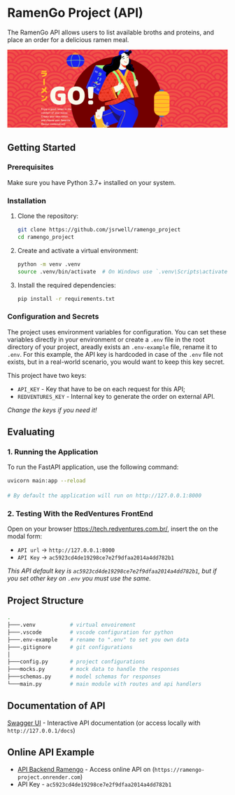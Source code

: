 # RamenGo Project (API)

The RamenGo API allows users to list available broths and proteins, and place an order for a delicious ramen meal.

![RamenGo](assets/ramengo.png)

## Getting Started

### Prerequisites

Make sure you have Python 3.7+ installed on your system.

### Installation

1. Clone the repository:

    ```bash
    git clone https://github.com/jsrwell/ramengo_project
    cd ramengo_project
    ```

2. Create and activate a virtual environment:

    ```bash
    python -m venv .venv
    source .venv/bin/activate  # On Windows use `.venv\Scripts\activate`
    ```

3. Install the required dependencies:

    ```bash
    pip install -r requirements.txt
    ```

### Configuration and Secrets

The project uses environment variables for configuration. You can set these variables directly in your environment or create a `.env` file in the root directory of your project, areadly exists an `.env-example` file, rename it to `.env`. For this example, the API key is hardcoded in case of the `.env` file not exists, but in a real-world scenario, you would want to keep this key secret.

This project have two keys: 
- `API_KEY` - Key that have to be on each request for this API;
- `REDVENTURES_KEY` - Internal key to generate the order on external API.

*Change the keys if you need it!*

## Evaluating

### 1. Running the Application

To run the FastAPI application, use the following command:

```bash
uvicorn main:app --reload

# By default the application will run on http://127.0.0.1:8000
```

### 2. Testing With the RedVentures FrontEnd

Open on your browser https://tech.redventures.com.br/, insert the on the modal form:

- `API url` -> `http://127.0.0.1:8000`
- `API Key` -> `ac5923cd4de19298ce7e2f9dfaa2014a4dd782b1`

*This API default key is `ac5923cd4de19298ce7e2f9dfaa2014a4dd782b1`, but if you set other key on `.env` you must use the same.*

## Project Structure

```bash
.
├───.venv           # virtual envoirement
├───.vscode         # vscode configuration for python
├───.env-example    # rename to ".env" to set you own data
├───.gitignore      # git configurations
│
├───config.py       # project configurations
├───mocks.py        # mock data to handle the responses
├───schemas.py      # model schemas for responses
└───main.py         # main module with routes and api handlers
```

## Documentation of API

[Swagger UI](https://ramengo-project.onrender.com/docs) - Interactive API documentation (or access locally with `http://127.0.0.1/docs`)

## Online API Example

- [API Backend Ramengo](https://ramengo-project.onrender.com) - Access online API on (`https://ramengo-project.onrender.com`)
- API Key - `ac5923cd4de19298ce7e2f9dfaa2014a4dd782b1`
